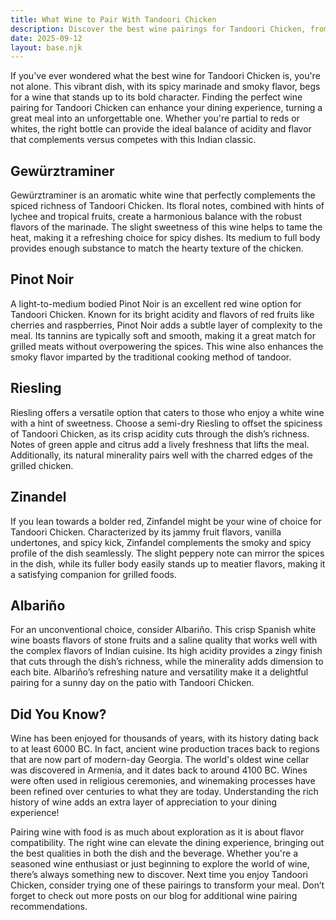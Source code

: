 ```yaml
---
title: What Wine to Pair With Tandoori Chicken
description: Discover the best wine pairings for Tandoori Chicken, from bold reds to crisp whites.
date: 2025-09-12
layout: base.njk
---
```


If you've ever wondered what the best wine for Tandoori Chicken is, you're not alone. This vibrant dish, with its spicy marinade and smoky flavor, begs for a wine that stands up to its bold character. Finding the perfect wine pairing for Tandoori Chicken can enhance your dining experience, turning a great meal into an unforgettable one. Whether you're partial to reds or whites, the right bottle can provide the ideal balance of acidity and flavor that complements versus competes with this Indian classic.

## Gewürztraminer

Gewürztraminer is an aromatic white wine that perfectly complements the spiced richness of Tandoori Chicken. Its floral notes, combined with hints of lychee and tropical fruits, create a harmonious balance with the robust flavors of the marinade. The slight sweetness of this wine helps to tame the heat, making it a refreshing choice for spicy dishes. Its medium to full body provides enough substance to match the hearty texture of the chicken.

## Pinot Noir

A light-to-medium bodied Pinot Noir is an excellent red wine option for Tandoori Chicken. Known for its bright acidity and flavors of red fruits like cherries and raspberries, Pinot Noir adds a subtle layer of complexity to the meal. Its tannins are typically soft and smooth, making it a great match for grilled meats without overpowering the spices. This wine also enhances the smoky flavor imparted by the traditional cooking method of tandoor.

## Riesling

Riesling offers a versatile option that caters to those who enjoy a white wine with a hint of sweetness. Choose a semi-dry Riesling to offset the spiciness of Tandoori Chicken, as its crisp acidity cuts through the dish’s richness. Notes of green apple and citrus add a lively freshness that lifts the meal. Additionally, its natural minerality pairs well with the charred edges of the grilled chicken.

## Zinandel

If you lean towards a bolder red, Zinfandel might be your wine of choice for Tandoori Chicken. Characterized by its jammy fruit flavors, vanilla undertones, and spicy kick, Zinfandel complements the smoky and spicy profile of the dish seamlessly. The slight peppery note can mirror the spices in the dish, while its fuller body easily stands up to meatier flavors, making it a satisfying companion for grilled foods.

## Albariño

For an unconventional choice, consider Albariño. This crisp Spanish white wine boasts flavors of stone fruits and a saline quality that works well with the complex flavors of Indian cuisine. Its high acidity provides a zingy finish that cuts through the dish’s richness, while the minerality adds dimension to each bite. Albariño’s refreshing nature and versatility make it a delightful pairing for a sunny day on the patio with Tandoori Chicken.

## Did You Know?

Wine has been enjoyed for thousands of years, with its history dating back to at least 6000 BC. In fact, ancient wine production traces back to regions that are now part of modern-day Georgia. The world's oldest wine cellar was discovered in Armenia, and it dates back to around 4100 BC. Wines were often used in religious ceremonies, and winemaking processes have been refined over centuries to what they are today. Understanding the rich history of wine adds an extra layer of appreciation to your dining experience!

Pairing wine with food is as much about exploration as it is about flavor compatibility. The right wine can elevate the dining experience, bringing out the best qualities in both the dish and the beverage. Whether you're a seasoned wine enthusiast or just beginning to explore the world of wine, there’s always something new to discover. Next time you enjoy Tandoori Chicken, consider trying one of these pairings to transform your meal. Don’t forget to check out more posts on our blog for additional wine pairing recommendations.